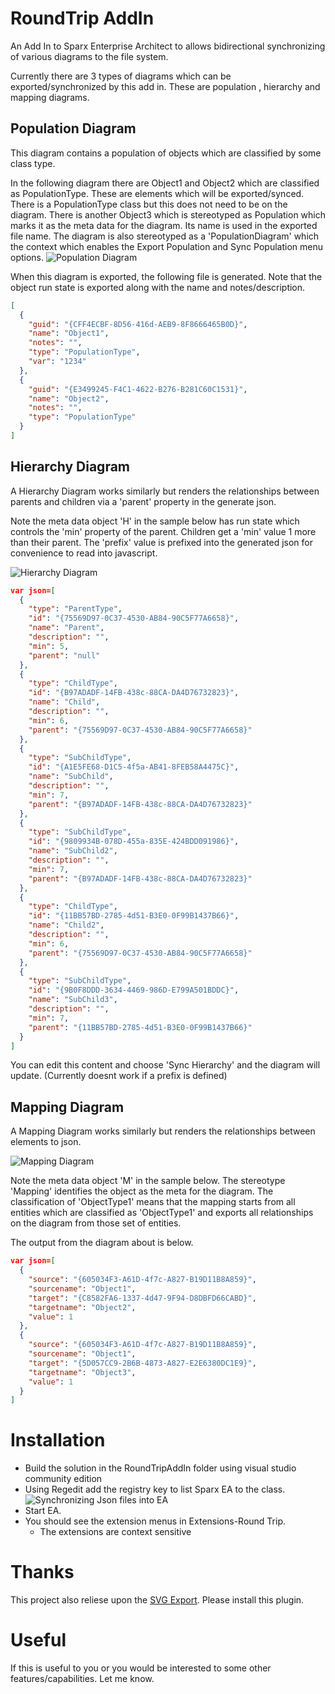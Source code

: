 # RoundTrip AddIn

An Add In to Sparx Enterprise Architect to allows bidirectional synchronizing of various diagrams to the file system.

Currently there are 3 types of diagrams which can be exported/synchronized by this add in.
These are population , hierarchy and mapping diagrams.

## Population Diagram

This diagram contains a population of objects which are classified by some class type.

In the following diagram there are Object1 and Object2 which are classified as PopulationType. These are elements which will be exported/synced.
There is a PopulationType class but this does not need to be on the diagram.
There is another Object3 which is stereotyped as Population which marks it as the meta data for the diagram. Its name is used in the exported file name.
The diagram is also stereotyped as a 'PopulationDiagram' which the context which enables the Export Population and Sync Population menu options.
![Population Diagram](./images/PopulationDiagram.png)

When this diagram is exported, the following file is generated.
Note that the object run state is exported along with the name and notes/description.
```json
[
  {
    "guid": "{CFF4ECBF-8D56-416d-AEB9-8F8666465B0D}",
    "name": "Object1",
    "notes": "",
    "type": "PopulationType",
    "var": "1234"
  },
  {
    "guid": "{E3499245-F4C1-4622-B276-B281C60C1531}",
    "name": "Object2",
    "notes": "",
    "type": "PopulationType"
  }
]
```

## Hierarchy Diagram

A Hierarchy Diagram works similarly but renders the relationships between parents and children via a 'parent' property in the generate json.

Note the meta data object 'H' in the sample below has run state which controls the 'min' property of the parent.  Children get a 'min' value 1 more than their parent.
The 'prefix' value is prefixed into the generated json for convenience to read into javascript.

![Hierarchy Diagram](./images/HierarchyDiagram.png)

```json
var json=[
  {
    "type": "ParentType",
    "id": "{75569D97-0C37-4530-AB84-90C5F77A6658}",
    "name": "Parent",
    "description": "",
    "min": 5,
    "parent": "null"
  },
  {
    "type": "ChildType",
    "id": "{B97ADADF-14FB-438c-88CA-DA4D76732823}",
    "name": "Child",
    "description": "",
    "min": 6,
    "parent": "{75569D97-0C37-4530-AB84-90C5F77A6658}"
  },
  {
    "type": "SubChildType",
    "id": "{A1E5FE68-D1C5-4f5a-AB41-8FEB58A4475C}",
    "name": "SubChild",
    "description": "",
    "min": 7,
    "parent": "{B97ADADF-14FB-438c-88CA-DA4D76732823}"
  },
  {
    "type": "SubChildType",
    "id": "{9809934B-078D-455a-835E-424BDD091986}",
    "name": "SubChild2",
    "description": "",
    "min": 7,
    "parent": "{B97ADADF-14FB-438c-88CA-DA4D76732823}"
  },
  {
    "type": "ChildType",
    "id": "{11BB57BD-2785-4d51-B3E0-0F99B1437B66}",
    "name": "Child2",
    "description": "",
    "min": 6,
    "parent": "{75569D97-0C37-4530-AB84-90C5F77A6658}"
  },
  {
    "type": "SubChildType",
    "id": "{9B0F8DDD-3634-4469-986D-E799A501BDDC}",
    "name": "SubChild3",
    "description": "",
    "min": 7,
    "parent": "{11BB57BD-2785-4d51-B3E0-0F99B1437B66}"
  }
]
```

You can edit this content and choose 'Sync Hierarchy' and the diagram will update.  (Currently doesnt work if a prefix is defined)

## Mapping Diagram

A Mapping Diagram works similarly but renders the relationships between elements to json.

![Mapping Diagram](./images/MappingDiagram.png)

Note the meta data object 'M' in the sample below.  The stereotype 'Mapping' identifies the object as the meta for the diagram.
The classification of 'ObjectType1' means that the mapping starts from all entities which are classified as 'ObjectType1' and exports all relationships on the diagram from those set of entities.

The output from the diagram about is below.
```json
var json=[
  {
    "source": "{605034F3-A61D-4f7c-A827-B19D11B8A859}",
    "sourcename": "Object1",
    "target": "{C8582FA6-1337-4d47-9F94-D8DBFD66CABD}",
    "targetname": "Object2",
    "value": 1
  },
  {
    "source": "{605034F3-A61D-4f7c-A827-B19D11B8A859}",
    "sourcename": "Object1",
    "target": "{5D057CC9-2B6B-4873-A827-E2E6380DC1E9}",
    "targetname": "Object3",
    "value": 1
  }
]

```


# Installation

- Build the solution in the RoundTripAddIn folder using visual studio community edition
- Using Regedit add the registry key to list Sparx EA to the class.
![Synchronizing Json files into EA](./images/registry.png)
- Start EA.
- You should see the extension menus in Extensions-Round Trip.
  -   The extensions are context sensitive



# Thanks

  This project also reliese upon the [SVG Export](http://community.sparxsystems.com/community-resources/706-svg-diagram-export-add-in).
  Please install this plugin.


# Useful

If this is useful to you or you would be interested to some other features/capabilities. Let me know.
